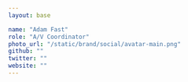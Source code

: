 ```yaml
---
layout: base

name: "Adam Fast"
role: "A/V Coordinator"
photo_url: "/static/brand/social/avatar-main.png"
github: ""
twitter: ""
website: ""
---
```


